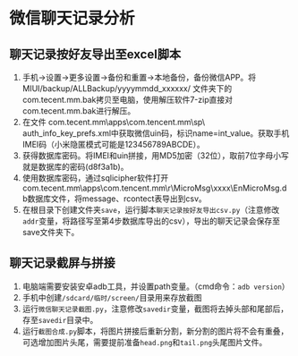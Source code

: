 # 微信聊天记录分析

## 聊天记录按好友导出至excel脚本

1. 手机->设置->更多设置->备份和重置->本地备份，备份微信APP。将 MIUI/backup/ALLBackup/yyyymmdd_xxxxxx/ 文件夹下的 com.tecent.mm.bak拷贝至电脑，使用解压软件7-zip直接对 com.tecent.mm.bak进行解压。
2. 在文件 com.tecent.mm\apps\com.tencent.mm\sp\ auth_info_key_prefs.xml中获取微信uin码，标识name=int_value。获取手机IMEI码（小米隐匿模式可能是123456789ABCDE）。
3. 获得数据库密码。将IMEI和uin拼接，用MD5加密（32位），取前7位字母小写就是数据库的密码(d8f3a1b)。
4. 使用数据库密码，通过sqlicipher软件打开com.tecent.mm\apps\com.tencent.mm\r\MicroMsg\xxxx\EnMicroMsg.db数据库文件，将message、rcontect表导出到csv。
5. 在根目录下创建文件夹`save`，运行脚本`聊天记录按好友导出csv.py`（注意修改`addr`变量，将路径写至第4步数据库导出的csv），导出的聊天记录会保存至save文件夹下。

## 聊天记录截屏与拼接

1. 电脑端需要安装安卓adb工具，并设置path变量。（cmd命令：`adb version`）
2. 手机中创建`/sdcard/临时/screen/`目录用来存放截图
3. 运行`微信聊天记录截图.py`，注意修改`savedir`变量，截图将去掉头部和尾部后，存至`savedir`目录中。
4. 运行`截图合成.py`脚本，将图片拼接后重新分割，新分割的图片将不会有重叠，可选增加图片头尾，需要提前准备`head.png`和`tail.png`头尾图片文件。